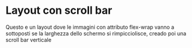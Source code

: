 # Layout con scroll bar

Questo e un layout dove le immagini con attributo flex-wrap vanno a sottoposti se la larghezza dello schermo si rimpicciolisce, creado poi una scroll bar verticale
